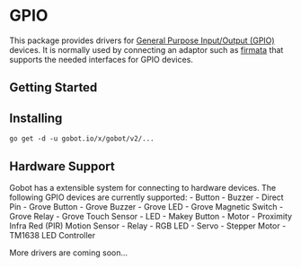 # GPIO

This package provides drivers for [General Purpose Input/Output (GPIO)](https://en.wikipedia.org/wiki/General_Purpose_Input/Output) devices. It is normally used by connecting an adaptor such as [firmata](https://gobot.io/x/gobot/v2/platforms/firmata) that supports the needed interfaces for GPIO devices.

## Getting Started

## Installing
```
go get -d -u gobot.io/x/gobot/v2/...
```

## Hardware Support
Gobot has a extensible system for connecting to hardware devices. The following GPIO devices are currently supported:
	- Button
	- Buzzer
	- Direct Pin
	- Grove Button
	- Grove Buzzer
	- Grove LED
	- Grove Magnetic Switch
	- Grove Relay
	- Grove Touch Sensor
	- LED
	- Makey Button
	- Motor
	- Proximity Infra Red (PIR) Motion Sensor
	- Relay
	- RGB LED
	- Servo
	- Stepper Motor
	- TM1638 LED Controller

More drivers are coming soon...
